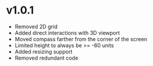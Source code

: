 # v1.0.1

- Removed 2D grid
- Added direct interactions with 3D viewport
- Moved compass farther from the corner of the screen
- Limited height to always be >= -60 units
- Added resizing support
- Removed redundant code